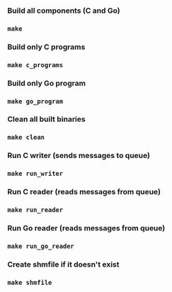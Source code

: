 ### Build all components (C and Go)
### `make`

### Build only C programs
### `make c_programs`

### Build only Go program
### `make go_program`

### Clean all built binaries
### `make clean`

### Run C writer (sends messages to queue)
### `make run_writer`

### Run C reader (reads messages from queue)
### `make run_reader`

### Run Go reader (reads messages from queue)
### `make run_go_reader`

### Create shmfile if it doesn't exist
### `make shmfile`
